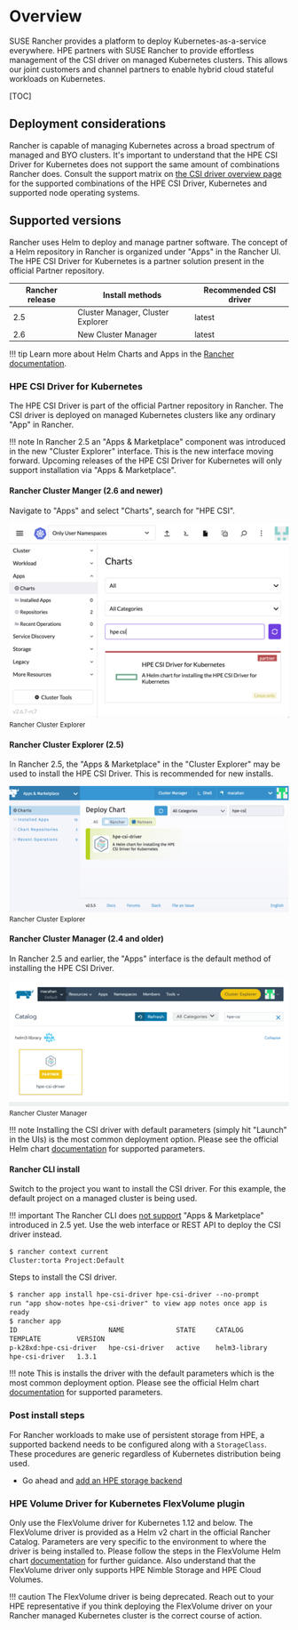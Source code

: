 # Overview

SUSE Rancher provides a platform to deploy Kubernetes-as-a-service everywhere. HPE partners with SUSE Rancher to provide effortless management of the CSI driver on managed Kubernetes clusters. This allows our joint customers and channel partners to enable hybrid cloud stateful workloads on Kubernetes.

[TOC]

## Deployment considerations

Rancher is capable of managing Kubernetes across a broad spectrum of managed and BYO clusters. It's important to understand that the HPE CSI Driver for Kubernetes does not support the same amount of combinations Rancher does. Consult the support matrix on [the CSI driver overview page](../../csi_driver/index.md#compatibility_and_support) for the supported combinations of the HPE CSI Driver, Kubernetes and supported node operating systems.

## Supported versions

Rancher uses Helm to deploy and manage partner software. The concept of a Helm repository in Rancher is organized under "Apps" in the Rancher UI. The HPE CSI Driver for Kubernetes is a partner solution present in the official Partner repository.

| Rancher release | Install methods                       | Recommended CSI driver |
| --------------- | ------------------------------------- | ---------------------- |
| 2.5             | Cluster Manager, Cluster Explorer     | latest                 |
| 2.6             | New Cluster Manager                   | latest                 |

!!! tip
    Learn more about Helm Charts and Apps in the [Rancher documentation](https://rancher.com/docs/rancher/v2.6/en/helm-charts/).

### HPE CSI Driver for Kubernetes

The HPE CSI Driver is part of the official Partner repository in Rancher. The CSI driver is deployed on managed Kubernetes clusters like any ordinary "App" in Rancher.

!!! note
    In Rancher 2.5 an "Apps & Marketplace" component was introduced in the new "Cluster Explorer" interface. This is the new interface moving forward. Upcoming releases of the HPE CSI Driver for Kubernetes will only support installation via "Apps & Marketplace".

#### Rancher Cluster Manger (2.6 and newer)

Navigate to "Apps" and select "Charts", search for "HPE CSI".

![](img/new_cluster_manager.png)
<small>Rancher Cluster Explorer</small>

#### Rancher Cluster Explorer (2.5)

In Rancher 2.5, the "Apps & Marketplace" in the "Cluster Explorer" may be used to install the HPE CSI Driver. This is recommended for new installs.

![](img/cluster_explorer.png)
<small>Rancher Cluster Explorer</small>

#### Rancher Cluster Manager (2.4 and older)

In Rancher 2.5 and earlier, the "Apps" interface is the default method of installing the HPE CSI Driver.

![](img/cluster_manager.png)
<small>Rancher Cluster Manager</small>

!!! note
    Installing the CSI driver with default parameters (simply hit "Launch" in the UIs) is the most common deployment option. Please see the official Helm chart [documentation](https://artifacthub.io/packages/helm/hpe-storage/hpe-csi-driver) for supported parameters.

#### Rancher CLI install

Switch to the project you want to install the CSI driver. For this example, the default project on a managed cluster is being used.

!!! important
    The Rancher CLI does [not support](https://github.com/rancher/rancher/issues/30095) "Apps & Marketplace" introduced in 2.5 yet. Use the web interface or REST API to deploy the CSI driver instead.

```text
$ rancher context current
Cluster:torta Project:Default
```

Steps to install the CSI driver.

```text
$ rancher app install hpe-csi-driver hpe-csi-driver --no-prompt
run "app show-notes hpe-csi-driver" to view app notes once app is ready
$ rancher app
ID                       NAME             STATE     CATALOG         TEMPLATE         VERSION
p-k28xd:hpe-csi-driver   hpe-csi-driver   active    helm3-library   hpe-csi-driver   1.3.1
```

!!! note
    This is installs the driver with the default parameters which is the most common deployment option. Please see the official Helm chart [documentation](https://artifacthub.io/packages/helm/hpe-storage/hpe-csi-driver) for supported parameters.

### Post install steps

For Rancher workloads to make use of persistent storage from HPE, a supported backend needs to be configured along with a `StorageClass`. These procedures are generic regardless of Kubernetes distribution being used.

- Go ahead and [add an HPE storage backend](../../csi_driver/deployment.md#add_an_hpe_storage_backend)

### HPE Volume Driver for Kubernetes FlexVolume plugin

Only use the FlexVolume driver for Kubernetes 1.12 and below. The FlexVolume driver is provided as a Helm v2 chart in the official Rancher Catalog. Parameters are very specific to the environment to where the driver is being installed to. Please follow the steps in the FlexVolume Helm chart [documentation](https://artifacthub.io/packages/helm/hpe-storage/hpe-flexvolume-driver) for further guidance. Also understand that the FlexVolume driver only supports HPE Nimble Storage and HPE Cloud Volumes.

!!! caution
    The FlexVolume driver is being deprecated. Reach out to your HPE representative if you think deploying the FlexVolume driver on your Rancher managed Kubernetes cluster is the correct course of action.
